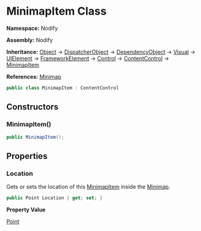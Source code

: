 # MinimapItem Class  
  
**Namespace:** Nodify  
  
**Assembly:** Nodify  
  
**Inheritance:** [Object](https://docs.microsoft.com/en-us/dotnet/api/System.Object) → [DispatcherObject](https://docs.microsoft.com/en-us/dotnet/api/System.Windows.Threading.DispatcherObject) → [DependencyObject](https://docs.microsoft.com/en-us/dotnet/api/System.Windows.DependencyObject) → [Visual](https://docs.microsoft.com/en-us/dotnet/api/System.Windows.Media.Visual) → [UIElement](https://docs.microsoft.com/en-us/dotnet/api/System.Windows.UIElement) → [FrameworkElement](https://docs.microsoft.com/en-us/dotnet/api/System.Windows.FrameworkElement) → [Control](https://docs.microsoft.com/en-us/dotnet/api/System.Windows.Controls.Control) → [ContentControl](https://docs.microsoft.com/en-us/dotnet/api/System.Windows.Controls.ContentControl) → [MinimapItem](Nodify_MinimapItem)  
  
**References:** [Minimap](Nodify_Minimap)  
  
```csharp  
public class MinimapItem : ContentControl  
```  
  
## Constructors  
  
### MinimapItem()  
  
```csharp  
public MinimapItem();  
```  
  
## Properties  
  
### Location  
  
Gets or sets the location of this [MinimapItem](Nodify_MinimapItem) inside the [Minimap](Nodify_Minimap).  
  
```csharp  
public Point Location { get; set; }  
```  
  
**Property Value**  
  
[Point](https://docs.microsoft.com/en-us/dotnet/api/System.Windows.Point)  
  
